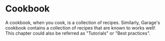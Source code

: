 # Cookbook

A cookbook, when you cook, is a collection of recipes.
Similarly, Garage's cookbook contains a collection of recipes that are known to works well!
This chapter could also be referred as "Tutorials" or "Best practices".
